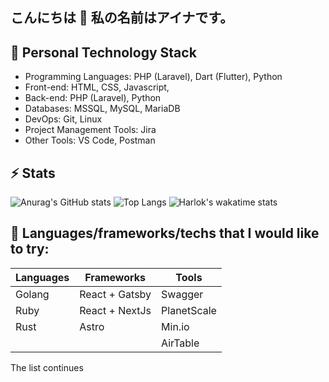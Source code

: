 ## こんにちは 👋 私の名前はアイナです。

<!--
**ainanabilahh/ainanabilahh** is a ✨ _special_ ✨ repository because its `README.md` (this file) appears on your GitHub profile.

Here are some ideas to get you started:

- 🔭 I’m currently working on ...
- 🌱 I’m currently learning ...
- 👯 I’m looking to collaborate on ...
- 🤔 I’m looking for help with ...
- 💬 Ask me about ...
- 📫 How to reach me: ...
- 😄 Pronouns: ...
- ⚡ Fun fact: ...
-->

## 🔭 Personal Technology Stack

- Programming Languages: PHP (Laravel), Dart (Flutter), Python
- Front-end: HTML, CSS, Javascript,
- Back-end: PHP (Laravel), Python
- Databases: MSSQL, MySQL, MariaDB
- DevOps: Git, Linux
- Project Management Tools: Jira
- Other Tools: VS Code, Postman

## ⚡ Stats

![Anurag's GitHub stats](https://github-readme-stats.vercel.app/api?username=ainanabilahh&show_icons=true&theme=omni&include_all_commits=true&hide_rank=false&rank_icon=github&line_height=24&hide=issues)
![Top Langs](https://github-readme-stats.vercel.app/api/top-langs/?username=ainanabilahh&layout=compact&theme=omni&card_width=370)
![Harlok's wakatime stats](https://github-readme-stats.vercel.app/api/wakatime?username=@ainanabilahh&layout=compact&theme=omni)

## 🌱 Languages/frameworks/techs that I would like to try:

| Languages | Frameworks | Tools |
|-----------------|-----------------|-----------------|
| Golang | React + Gatsby | Swagger |
| Ruby | React + NextJs | PlanetScale |
| Rust | Astro | Min.io |
| | | AirTable |

The list continues
